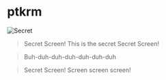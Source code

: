 # ptkrm

![Secret](https://patikermo.com/gif/secret.gif)

> Secret Screen! This is the secret Secret Screen!

> Buh-duh-duh-duh-duh-duh-duh

> Secret Screen! Screen screen screen!
